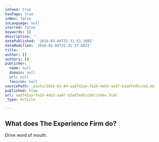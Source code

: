 ```yaml
---
inFeed: true
hasPage: true
inNav: false
inLanguage: null
starred: false
keywords: []
description: ''
datePublished: '2016-03-04T22:31:53.169Z'
dateModified: '2016-03-04T22:31:37.682Z'
title: ''
author: []
authors: []
publisher:
  name: null
  domain: null
  url: null
  favicon: null
sourcePath: _posts/2016-03-04-aad742aa-fa16-4eb3-aa47-b3ad7e45ccbd.md
published: true
url: aad742aa-fa16-4eb3-aa47-b3ad7e45ccbd/index.html
_type: Article

---
```

## What does The Experience Firm do?

Drive word of mouth.